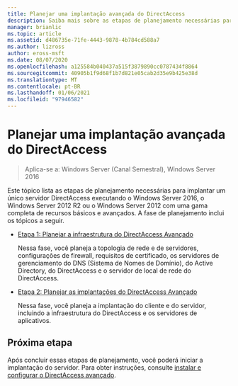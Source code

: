 ```yaml
---
title: Planejar uma implantação avançada do DirectAccess
description: Saiba mais sobre as etapas de planejamento necessárias para implantar um único servidor DirectAccess executando o Windows Server 2016, o Windows Server 2012 R2 ou o Windows Server 2012 com uma gama completa de recursos básicos e avançados.
manager: brianlic
ms.topic: article
ms.assetid: d486735e-71fe-4443-9878-4b784cd588a7
ms.author: lizross
author: eross-msft
ms.date: 08/07/2020
ms.openlocfilehash: a125584b040437a515f3879890cc0787434f8864
ms.sourcegitcommit: 40905b1f9d68f1b7d821e05cab2d35e9b425e38d
ms.translationtype: MT
ms.contentlocale: pt-BR
ms.lasthandoff: 01/06/2021
ms.locfileid: "97946582"
---
```

# <a name="plan-an-advanced-directaccess-deployment"></a>Planejar uma implantação avançada do DirectAccess

>Aplica-se a: Windows Server (Canal Semestral), Windows Server 2016

Este tópico lista as etapas de planejamento necessárias para implantar um único servidor DirectAccess executando o Windows Server 2016, o Windows Server 2012 R2 ou o Windows Server 2012 com uma gama completa de recursos básicos e avançados. A fase de planejamento inclui os tópicos a seguir.

-   [Etapa 1: Planejar a infraestrutura do DirectAccess Avançado](da-adv-plan-s1-infrastructure.md)

    Nessa fase, você planeja a topologia de rede e de servidores, configurações de firewall, requisitos de certificado, os servidores de gerenciamento do DNS (Sistema de Nomes de Domínio), do Active Directory, do DirectAccess e o servidor de local de rede do DirectAccess.

-   [Etapa 2: Planejar as implantações do DirectAccess Avançado](da-adv-plan-s2-deployments.md)

    Nessa fase, você planeja a implantação do cliente e do servidor, incluindo a infraestrutura do DirectAccess e os servidores de aplicativos.

## <a name="next-step"></a>Próxima etapa
Após concluir essas etapas de planejamento, você poderá iniciar a implantação do servidor. Para obter instruções, consulte [instalar e configurar o DirectAccess avançado](Install-and-Configure-Advanced-DirectAccess.md).



